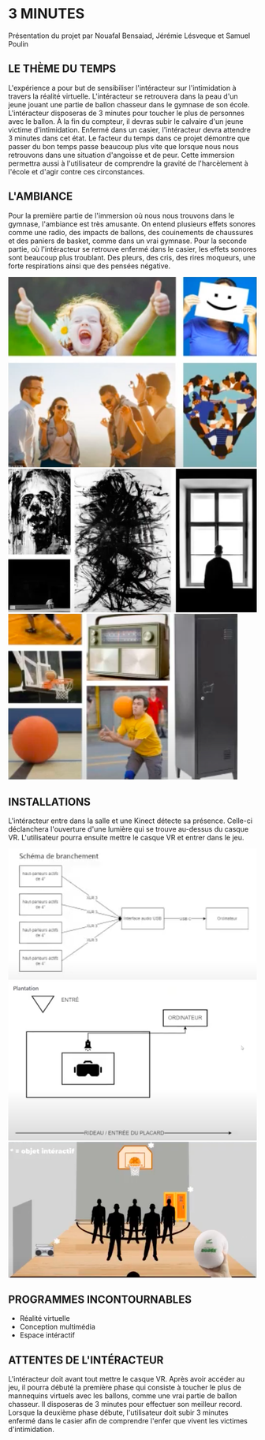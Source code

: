 # 3 MINUTES
Présentation du projet par Nouafal Bensaiad, Jérémie Lésveque et Samuel Poulin

## LE THÈME DU TEMPS
L'expérience a pour but de sensibiliser l'intéracteur sur l'intimidation à travers la réalité virtuelle. L'intéracteur se retrouvera dans la peau d'un jeune jouant une partie de ballon chasseur dans le gymnase de son école. L'intéracteur disposeras de 3 minutes pour toucher le plus de personnes avec le ballon. À la fin du compteur, il devras subir le calvaire d'un jeune victime d'intimidation. Enfermé dans un casier, l'intéracteur devra attendre 3 minutes dans cet état. Le facteur du temps dans ce projet démontre que passer du bon temps passe beaucoup plus vite que lorsque nous nous retrouvons dans une situation d'angoisse et de peur. Cette immersion permettra aussi à l'utilisateur de comprendre la gravité de l'harcèlement à l'école et d'agir contre ces circonstances.

## L'AMBIANCE
Pour la première partie de l'immersion où nous nous trouvons dans le gymnase, l'ambiance est très amusante. On entend plusieurs effets sonores comme une radio, des impacts de ballons, des couinements de chaussures et des paniers de basket, comme dans un vrai gymnase. Pour la seconde partie, où l'intéracteur se retrouve enfermé dans le casier, les effets sonores sont beaucoup plus troublant. Des pleurs, des cris, des rires moqueurs, une forte respirations ainsi que des pensées négative. 

![i](medias/photos/aaa.png)
![i](medias/photos/aa.png)
![i](medias/photos/a.png)

## INSTALLATIONS
L'intéracteur entre dans la salle et une Kinect détecte sa présence. Celle-ci déclanchera l'ouverture d'une lumière qui se trouve au-dessus du casque VR. L'utilisateur pourra ensuite mettre le casque VR et entrer dans le jeu.

![i](medias/photos/p.png)
![i](medias/photos/pp.png)
![i](medias/photos/ppp.png)

## PROGRAMMES INCONTOURNABLES
- Réalité virtuelle
- Conception multimédia
- Espace intéractif

## ATTENTES DE L'INTÉRACTEUR
L'intéracteur doit avant tout mettre le casque VR. Après avoir accéder au jeu, il pourra débuté la première phase qui consiste à toucher le plus de mannequins virtuels avec les ballons, comme une vrai partie de ballon chasseur. Il disposeras de 3 minutes pour effectuer son meilleur record. Lorsque la deuxième phase débute, l'utilisateur doit subir 3 minutes enfermé dans le casier afin de comprendre l'enfer que vivent les victimes d'intimidation.
